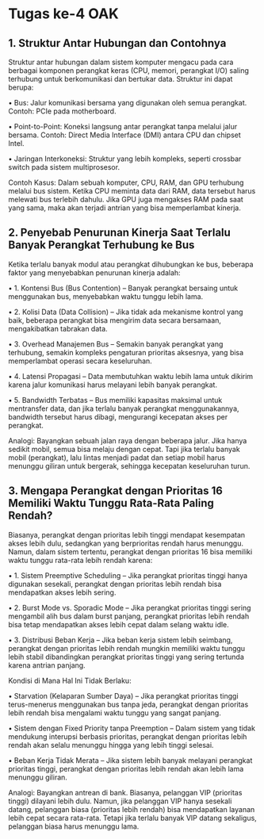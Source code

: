 # Tugas ke-4 OAK

## 1. Struktur Antar Hubungan dan Contohnya

Struktur antar hubungan dalam sistem komputer mengacu pada cara berbagai komponen perangkat keras (CPU, memori, perangkat I/O) saling terhubung untuk berkomunikasi dan bertukar data. Struktur ini dapat berupa:
	
 • Bus: Jalur komunikasi bersama yang digunakan oleh semua perangkat. Contoh: PCIe pada motherboard.
	
 • Point-to-Point: Koneksi langsung antar perangkat tanpa melalui jalur bersama. Contoh: Direct Media Interface (DMI) antara CPU dan chipset Intel.
	
 • Jaringan Interkoneksi: Struktur yang lebih kompleks, seperti crossbar switch pada sistem multiprosesor.

Contoh Kasus:
Dalam sebuah komputer, CPU, RAM, dan GPU terhubung melalui bus sistem. Ketika CPU meminta data dari RAM, data tersebut harus melewati bus terlebih dahulu. Jika GPU juga mengakses RAM pada saat yang sama, maka akan terjadi antrian yang bisa memperlambat kinerja.

## 2. Penyebab Penurunan Kinerja Saat Terlalu Banyak Perangkat Terhubung ke Bus

Ketika terlalu banyak modul atau perangkat dihubungkan ke bus, beberapa faktor yang menyebabkan penurunan kinerja adalah:

 • 1.	Kontensi Bus (Bus Contention) – Banyak perangkat bersaing untuk menggunakan bus, menyebabkan waktu tunggu lebih lama.
 
 • 2.	Kolisi Data (Data Collision) – Jika tidak ada mekanisme kontrol yang baik, beberapa perangkat bisa mengirim data secara bersamaan, mengakibatkan tabrakan data.
 
 • 3.	Overhead Manajemen Bus – Semakin banyak perangkat yang terhubung, semakin kompleks pengaturan prioritas aksesnya, yang bisa memperlambat operasi secara keseluruhan.
 
 • 4.	Latensi Propagasi – Data membutuhkan waktu lebih lama untuk dikirim karena jalur komunikasi harus melayani lebih banyak perangkat.
 
 • 5.	Bandwidth Terbatas – Bus memiliki kapasitas maksimal untuk mentransfer data, dan jika terlalu banyak perangkat menggunakannya, bandwidth tersebut harus dibagi, mengurangi kecepatan akses per perangkat.

Analogi:
Bayangkan sebuah jalan raya dengan beberapa jalur. Jika hanya sedikit mobil, semua bisa melaju dengan cepat. Tapi jika terlalu banyak mobil (perangkat), lalu lintas menjadi padat dan setiap mobil harus menunggu giliran untuk bergerak, sehingga kecepatan keseluruhan turun.

## 3. Mengapa Perangkat dengan Prioritas 16 Memiliki Waktu Tunggu Rata-Rata Paling Rendah?

Biasanya, perangkat dengan prioritas lebih tinggi mendapat kesempatan akses lebih dulu, sedangkan yang berprioritas rendah harus menunggu. Namun, dalam sistem tertentu, perangkat dengan prioritas 16 bisa memiliki waktu tunggu rata-rata lebih rendah karena:

 • 1. Sistem Preemptive Scheduling – Jika perangkat prioritas tinggi hanya digunakan sesekali, perangkat dengan prioritas lebih rendah bisa mendapatkan akses lebih sering.

 • 2. Burst Mode vs. Sporadic Mode – Jika perangkat prioritas tinggi sering mengambil alih bus dalam burst panjang, perangkat prioritas lebih rendah bisa tetap mendapatkan akses lebih cepat dalam selang waktu idle.

 • 3. Distribusi Beban Kerja – Jika beban kerja sistem lebih seimbang, perangkat dengan prioritas lebih rendah mungkin memiliki waktu tunggu lebih stabil dibandingkan perangkat prioritas tinggi yang sering tertunda karena antrian panjang.


Kondisi di Mana Hal Ini Tidak Berlaku:

• Starvation (Kelaparan Sumber Daya) – Jika perangkat prioritas tinggi terus-menerus menggunakan bus tanpa jeda, perangkat dengan prioritas lebih rendah bisa mengalami waktu tunggu yang sangat panjang.

• Sistem dengan Fixed Priority tanpa Preemption – Dalam sistem yang tidak mendukung interupsi berbasis prioritas, perangkat dengan prioritas lebih rendah akan selalu menunggu hingga yang lebih tinggi selesai.

• Beban Kerja Tidak Merata – Jika sistem lebih banyak melayani perangkat prioritas tinggi, perangkat dengan prioritas lebih rendah akan lebih lama menunggu giliran.

Analogi:
Bayangkan antrean di bank. Biasanya, pelanggan VIP (prioritas tinggi) dilayani lebih dulu. Namun, jika pelanggan VIP hanya sesekali datang, pelanggan biasa (prioritas lebih rendah) bisa mendapatkan layanan lebih cepat secara rata-rata. Tetapi jika terlalu banyak VIP datang sekaligus, pelanggan biasa harus menunggu lama.
